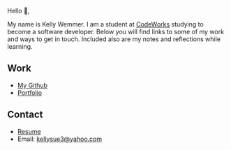 Hello 👋, 

My name is Kelly Wemmer. I am a student at [CodeWorks](https://boisecodeworks.com) studying to become a software developer. Below you will find links to some of my work and ways to get in touch. Included also are my notes and reflections while learning. 

## Work

  + [My Github](https://github.com/KellyWemmer)
  + [Portfolio](https://KellyWemmer.github.io/)

## Contact

  + [Resume](https://KellyWemmer.github.io/resume)
  + Email: kellysue3@yahoo.com
  
